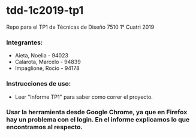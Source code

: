 # tdd-1c2019-tp1

Repo para el TP1 de Técnicas de Diseño 7510 1° Cuatri 2019

### Integrantes:

- Aieta, Noelia - 94023
- Calarota, Marcelo - 94839
- Impaglione, Rocio - 94178

### Instrucciones de uso:
- Leer "Informe TP1" para saber como correr el proyecto.

### Usar la herramienta desde Google Chrome, ya que en Firefox hay un problema con el login. En el informe explicamos lo que encontramos al respecto.
